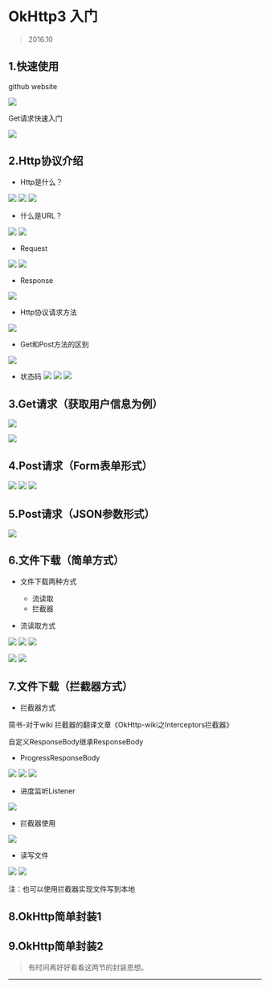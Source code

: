 # OkHttp3 入门

> 2016.10

## 1.快速使用
github website

![](https://github.com/IvyZh/Android_Points/blob/master/imgs/okhttp3/QQ%E6%88%AA%E5%9B%BE20170425113830.jpg)

Get请求快速入门

![](https://github.com/IvyZh/Android_Points/blob/master/imgs/okhttp3/QQ%E6%88%AA%E5%9B%BE20170425114449.jpg)

## 2.Http协议介绍

- Http是什么？

![](https://github.com/IvyZh/Android_Points/blob/master/imgs/okhttp3/QQ%E6%88%AA%E5%9B%BE20170425131534.jpg)
![](https://github.com/IvyZh/Android_Points/blob/master/imgs/okhttp3/QQ%E6%88%AA%E5%9B%BE20170425131547.jpg)
![](https://github.com/IvyZh/Android_Points/blob/master/imgs/okhttp3/QQ%E6%88%AA%E5%9B%BE20170425131608.jpg)

- 什么是URL？

![](https://github.com/IvyZh/Android_Points/blob/master/imgs/okhttp3/QQ%E6%88%AA%E5%9B%BE20170425131618.jpg)
![](https://github.com/IvyZh/Android_Points/blob/master/imgs/okhttp3/QQ%E6%88%AA%E5%9B%BE20170425131723.jpg)

- Request

![](https://github.com/IvyZh/Android_Points/blob/master/imgs/okhttp3/QQ%E6%88%AA%E5%9B%BE20170425131745.jpg)
![](https://github.com/IvyZh/Android_Points/blob/master/imgs/okhttp3/QQ%E6%88%AA%E5%9B%BE20170425131820.jpg)


- Response

![](https://github.com/IvyZh/Android_Points/blob/master/imgs/okhttp3/QQ%E6%88%AA%E5%9B%BE20170425131840.jpg)

- Http协议请求方法

![](https://github.com/IvyZh/Android_Points/blob/master/imgs/okhttp3/QQ%E6%88%AA%E5%9B%BE20170425131931.jpg)




- Get和Post方法的区别

![](https://github.com/IvyZh/Android_Points/blob/master/imgs/okhttp3/QQ%E6%88%AA%E5%9B%BE20170425131949.jpg)


- 状态码
![](https://github.com/IvyZh/Android_Points/blob/master/imgs/okhttp3/QQ%E6%88%AA%E5%9B%BE20170425132022.jpg)
![](https://github.com/IvyZh/Android_Points/blob/master/imgs/okhttp3/QQ%E6%88%AA%E5%9B%BE20170425132044.jpg)
![](https://github.com/IvyZh/Android_Points/blob/master/imgs/okhttp3/QQ%E6%88%AA%E5%9B%BE20170425132059.jpg)


## 3.Get请求（获取用户信息为例）

![](https://github.com/IvyZh/Android_Points/blob/master/imgs/okhttp3/QQ%E6%88%AA%E5%9B%BE20170425133128.jpg)

![](https://github.com/IvyZh/Android_Points/blob/master/imgs/okhttp3/QQ%E6%88%AA%E5%9B%BE20170425133213.jpg)

## 4.Post请求（Form表单形式）

![](https://github.com/IvyZh/Android_Points/blob/master/imgs/okhttp3/QQ%E6%88%AA%E5%9B%BE20170425133447.jpg)
![](https://github.com/IvyZh/Android_Points/blob/master/imgs/okhttp3/QQ%E6%88%AA%E5%9B%BE20170425133703.jpg)
![](https://github.com/IvyZh/Android_Points/blob/master/imgs/okhttp3/QQ%E6%88%AA%E5%9B%BE20170425133805.jpg)




## 5.Post请求（JSON参数形式）

![](https://github.com/IvyZh/Android_Points/blob/master/imgs/okhttp3/QQ%E6%88%AA%E5%9B%BE20170425134136.jpg)


## 6.文件下载（简单方式）

- 文件下载两种方式
	- 流读取
	- 拦截器

- 流读取方式


![](https://github.com/IvyZh/Android_Points/blob/master/imgs/okhttp3/QQ%E6%88%AA%E5%9B%BE20170425134601.jpg)
![](https://github.com/IvyZh/Android_Points/blob/master/imgs/okhttp3/QQ%E6%88%AA%E5%9B%BE20170425134831.jpg)
![](https://github.com/IvyZh/Android_Points/blob/master/imgs/okhttp3/QQ%E6%88%AA%E5%9B%BE20170425134850.jpg)

![](https://github.com/IvyZh/Android_Points/blob/master/imgs/okhttp3/QQ%E6%88%AA%E5%9B%BE20170425135030.jpg)
![](https://github.com/IvyZh/Android_Points/blob/master/imgs/okhttp3/QQ%E6%88%AA%E5%9B%BE20170425135130.jpg)


## 7.文件下载（拦截器方式）

- 拦截器方式

简书-对于wiki 拦截器的翻译文章《OkHttp-wiki之Interceptors拦截器》


自定义ResponseBody继承ResponseBody


- ProgressResponseBody

![](https://github.com/IvyZh/Android_Points/blob/master/imgs/okhttp3/QQ%E6%88%AA%E5%9B%BE20170425141003.jpg)
![](https://github.com/IvyZh/Android_Points/blob/master/imgs/okhttp3/QQ%E6%88%AA%E5%9B%BE20170425141051.jpg)
![](https://github.com/IvyZh/Android_Points/blob/master/imgs/okhttp3/QQ%E6%88%AA%E5%9B%BE20170425141101.jpg)


- 进度监听Listener

![](https://github.com/IvyZh/Android_Points/blob/master/imgs/okhttp3/QQ%E6%88%AA%E5%9B%BE20170425141227.jpg)


- 拦截器使用

![](https://github.com/IvyZh/Android_Points/blob/master/imgs/okhttp3/QQ%E6%88%AA%E5%9B%BE20170425141408.jpg)


- 读写文件

![](https://github.com/IvyZh/Android_Points/blob/master/imgs/okhttp3/QQ%E6%88%AA%E5%9B%BE20170425141550.jpg)
![](https://github.com/IvyZh/Android_Points/blob/master/imgs/okhttp3/QQ%E6%88%AA%E5%9B%BE20170425141630.jpg)

注：也可以使用拦截器实现文件写到本地

## 8.OkHttp简单封装1
## 9.OkHttp简单封装2

> 有时间再好好看看这两节的封装思想。

--------------




